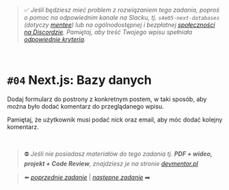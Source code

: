 > :white_check_mark: *Jeśli będziesz mieć problem z rozwiązaniem tego zadania, poproś o pomoc na odpowiednim kanale na Slacku, tj. `s4e05-next-databases` (dotyczy [mentee](https://devmentor.pl/mentoring-javascript/)) lub na ogólnodostępnej i bezpłatnej [społeczności na Discordzie](https://devmentor.pl/discord). Pamiętaj, aby treść Twojego wpisu spełniała [odpowiednie kryteria](https://devmentor.pl/jak-prosic-o-pomoc/).*

&nbsp;

# `#04` Next.js: Bazy danych

Dodaj formularz do postrony z konkretnym postem, w taki sposób, aby można było dodać komentarz do przeglądanego wpisu.

Pamiętaj, że użytkownik musi podać nick oraz email, aby móc dodać kolejny komentarz.


&nbsp;
> :no_entry: *Jeśli nie posiadasz materiałów do tego zadania tj. **PDF + wideo, projekt + Code Review**, znajdziesz je na stronie [devmentor.pl](https://devmentor.pl/workshop-next-databases)*

> :arrow_left: [*poprzednie zadanie*](./../03) | [*następne zadanie*](./../05) :arrow_right:
